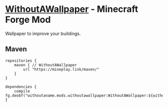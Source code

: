 # [WithoutAWallpaper](https://www.curseforge.com/minecraft/mc-mods/withoutawallpaper "WithoutAWallpaper on CurseForge") - Minecraft Forge Mod

Wallpaper to improve your buildings.

## Maven
    repositories {
        maven { // WithoutAWallpaper
            url "https://mineplay.link/maven/"
        }
    }

    dependencies {
        compile fg.deobf("withoutaname.mods.withoutawallpaper:WithoutAWallpaper:${withoutawallpaper_version}")
    }
